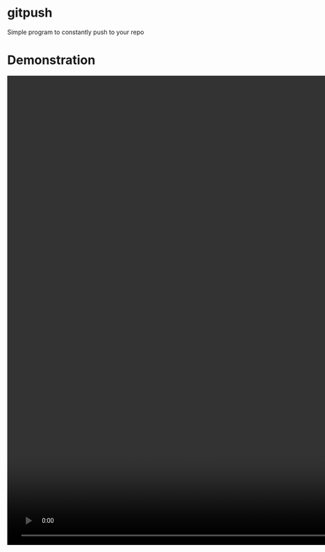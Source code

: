 # gitpush

Simple program to constantly push to your repo

# Demonstration

<video width="1920" height="1080" controls>
  <source src="docs/demo.mp4" type="video/mp4">
</video>